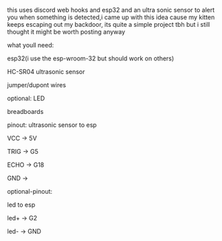 this uses discord web hooks and esp32 and an ultra sonic sensor 
to alert you when something is detected,i came up with this idea cause my kitten keeps escaping out my backdoor, its quite a simple project tbh
but i still thought it might be worth posting anyway

what youll need:

esp32(i use the esp-wroom-32 but should work on others)

HC-SR04 ultrasonic sensor

jumper/dupont wires


optional:
LED

breadboards

pinout:
ultrasonic sensor to esp

VCC -> 5V

TRIG -> G5

ECHO -> G18

GND -> 


optional-pinout:

led to esp

led+ -> G2

led- -> GND


